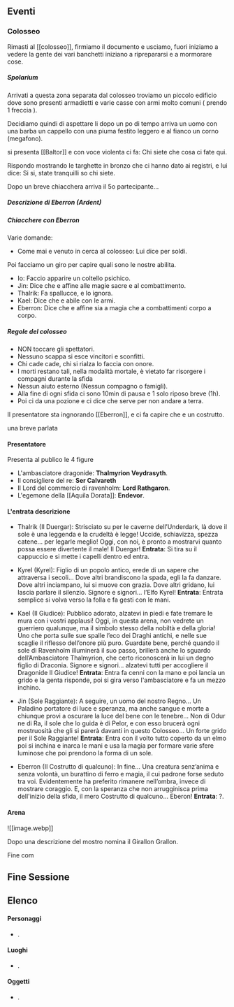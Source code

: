 
## Eventi

### Colosseo

Rimasti al [[colosseo]], firmiamo il documento e usciamo, fuori iniziamo a vedere la gente dei vari banchetti iniziano a riprepararsi e a mormorare cose.

##### Spolarium

Arrivati a questa zona separata dal colosseo troviamo un piccolo edificio dove sono presenti armadietti e varie casse con armi molto comuni ( prendo 1 freccia ).

Decidiamo quindi di aspettare li dopo un po di tempo arriva un uomo con una barba un cappello con una piuma festito leggero e al fianco un corno (megafono).

si presenta [[Baltor]] e con voce violenta ci fa:
Chi siete che cosa ci fate qui.

Rispondo mostrando le targhette in bronzo che ci hanno dato ai registri, e lui dice:
Si si, state tranquilli so chi siete.

Dopo un breve chiacchera arriva il 5o partecipante...

##### Descrizione di Eberron (Ardent)



##### Chiacchere con Eberron

Varie domande:
- Come mai e venuto in cerca al colosseo: Lui dice per soldi.

Poi facciamo un giro per capire quali sono le nostre abilita.
- Io: Faccio apparire un coltello psichico.
- Jin: Dice che e affine alle magie sacre e al combattimento.
- Thalrik: Fa spallucce, e lo ignora.
- Kael: Dice che e abile con le armi.
- Eberron: Dice che e affine sia a magia che a combattimenti corpo a corpo.



##### Regole del colosseo
- NON toccare gli spettatori.
- Nessuno scappa si esce vincitori e sconfitti.
- Chi cade cade, chi si rialza lo faccia con onore.
- I morti restano tali, nella modalità mortale, è vietato far risorgere i compagni durante la sfida
- Nessun aiuto esterno (Nessun compagno o famigli).
- Alla fine di ogni sfida ci sono 10min di pausa e 1 solo riposo breve (1h).
- Poi ci da una pozione e ci dice che serve per non andare a terra.

Il presentatore sta ingnorando [[Eberron]], e ci fa capire che e un costrutto.

una breve parlata


#### Presentatore

Presenta al publico le 4 figure 
- L'ambasciatore dragonide: **Thalmyrion Veydrasyth**.
- Il consigliere del re: **Ser Calvareth**
- Il Lord del commercio di ravenholm: **Lord Rathgaron**.
- L'egemone della [[Aquila Dorata]]: **Endevor**.

#### L'entrata descrizione
- Thalrik (Il Duergar): 
	Strisciato su per le caverne dell’Underdark, là dove il sole è una leggenda e la crudeltà è legge! Uccide, schiavizza, spezza catene… per legarle meglio! Oggi, con noi, è pronto a mostrarvi quanto possa essere divertente il male! Il Duergar!
	**Entrata**:
		Si tira su il cappuccio e si mette i capelli dentro ed entra.

- Kyrel (Kyrel):
	Figlio di un popolo antico, erede di un sapere che attraversa i secoli… Dove altri brandiscono la spada, egli la fa danzare. Dove altri inciampano, lui si muove con grazia. Dove altri gridano, lui lascia parlare il silenzio. Signore e signori… l’Elfo Kyrel!
	**Entrata**:
		Entrata semplice si volva verso la folla e fa gesti con le mani.

- Kael (Il Giudice):
	Pubblico adorato, alzatevi in piedi e fate tremare le mura con i vostri applausi! Oggi, in questa arena, non vedrete un guerriero qualunque, ma il simbolo stesso della nobiltà e della gloria! Uno che porta sulle sue spalle l’eco dei Draghi antichi, e nelle sue scaglie il riflesso dell’onore più puro. Guardate bene, perché quando il sole di Ravenholm illuminerà il suo passo, brillerà anche lo sguardo dell’Ambasciatore Thalmyrion, che certo riconoscerà in lui un degno figlio di Draconia. Signore e signori… alzatevi tutti per accogliere il Dragonide Il Giudice!
	**Entrata**:
		Entra fa cenni con la mano e poi lancia un grido e la genta risponde, poi si gira verso l'ambasciatore e fa un mezzo inchino.

- Jin (Sole Raggiante):
	A seguire, un uomo del nostro Regno… Un Paladino portatore di luce e speranza, ma anche sangue e morte a chiunque provi a oscurare la luce del bene con le tenebre… Non di Odur ne di Ra, il sole che lo guida è di Pelor, e con esso brucerà ogni mostruosità che gli si parerà davanti in questo Colosseo… Un forte grido per il Sole Raggiante!
	**Entrata**:
		Entra con il volto tutto coperto da un elmo poi si inchina e inarca le mani e usa la magia per formare varie sfere luminose che poi prendono la forma di un sole.

- Eberron (Il Costrutto di qualcuno):
	In fine… Una creatura senz’anima e senza volontà, un burattino di ferro e magia, il cui padrone forse seduto tra voi. Evidentemente ha preferito rimanere nell’ombra, invece di mostrare coraggio. E, con la speranza che non arrugginisca prima dell'inizio della sfida, il mero Costrutto di qualcuno… Eberon!
	**Entrata**:
		?.


#### Arena 
![[image.webp]]

Dopo una descrizione del mostro nomina il Girallon Grallon.

Fine com

## Fine Sessione


## Elenco

#### Personaggi
- .

#### Luoghi
- .

#### Oggetti
- .
